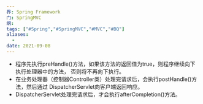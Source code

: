 ```yaml
---
界: Spring Framework
门: SpringMVC
纲: 
tags: ["#Spring","#SpringMVC","#MVC","#BQ"]
aliases:
  - 
date: 2021-09-08
---
```


-   程序先执行preHandle()方法，如果该方法的返回值为true，则程序继续向下执行处理器中的方法， 否则将不再向下执行。
-   在业务处理器（控制器Controller类）处理完请求后，会执行postHandle()方法，然后通过 DispatcherServlet向客户端返回响应。
-   DispatcherServlet处理完请求后，才会执行afterCompletion()方法。